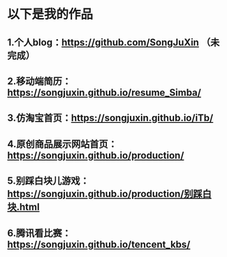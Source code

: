 # 以下是我的作品
## 1.个人blog：https://github.com/SongJuXin （未完成）
## 2.移动端简历：https://songjuxin.github.io/resume_Simba/
## 3.仿淘宝首页：https://songjuxin.github.io/iTb/
## 4.原创商品展示网站首页：https://songjuxin.github.io/production/
## 5.别踩白块儿游戏：https://songjuxin.github.io/production/别踩白块.html
## 6.腾讯看比赛：https://songjuxin.github.io/tencent_kbs/
